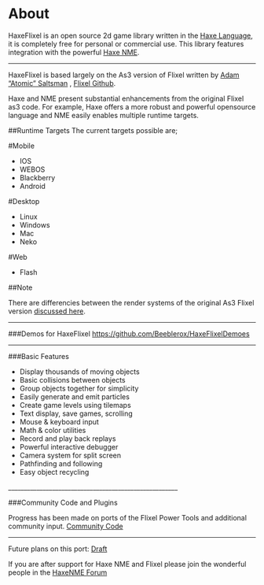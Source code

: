 About
=
HaxeFlixel is an open source 2d game library written in the [Haxe Language](http://www.haxe.org/), it is completely free for personal or commercial use. This library features integration with the powerful [Haxe NME](http://www.haxenme.org/).
______________________________________________________
HaxeFlixel is based largely on the As3 version of Flixel written by [Adam “Atomic” Saltsman](http://www.adamatomic.com/) , [Flixel Github](https://github.com/AdamAtomic/flixel).

Haxe and NME present substantial enhancements from the original Flixel as3 code. For example, 
Haxe offers a more robust and powerful opensource language and NME easily enables multiple runtime targets. 

##Runtime Targets
The current targets possible are;

#Mobile
<ul>
<li>IOS</li>
<li>WEBOS</li>
<li>Blackberry</li>
<li>Android</li>
</ul>

#Desktop
<ul>
<li>Linux</li>
<li>Windows</li>
<li>Mac</li>
<li>Neko</li>
</ul>

#Web
<ul>
<li>Flash</li>
</ul>

##Note

There are differencies between the render systems of the original As3 Flixel version [discussed here](https://github.com/Beeblerox/HaxeFlixel/wiki/Differences-between-Flash-and-CPP-render-systems).  

______________________________________________________

###Demos for HaxeFlixel
https://github.com/Beeblerox/HaxeFlixelDemoes
______________________________________________________

###Basic Features

<ul>
<li>Display thousands of moving objects</li>
<li>Basic collisions between objects</li>
<li>Group objects together for simplicity</li>
<li>Easily generate and emit particles</li>
<li>Create game levels using tilemaps</li>
<li>Text display, save games, scrolling</li>
<li>Mouse & keyboard input</li>
<li>Math & color utilities</li>
<li>Record and play back replays</li>
<li>Powerful interactive debugger</li>
<li>Camera system for split screen</li>
<li>Pathfinding and following</li>
<li>Easy object recycling</li>
</ul>
______________________________________________________

###Community Code and Plugins

Progress has been made on ports of the Flixel Power Tools and additional community input.
[Community Code](https://github.com/Beeblerox/HaxeFlixel/wiki/Additional-classes-from-the-flixel-community) 

______________________________________________________

Future plans on this port: [Draft](https://github.com/Beeblerox/HaxeFlixel/wiki/What-additional-classes-should-be-integrated-in-my-port%3F)

If you are after support for Haxe NME and Flixel please join the wonderful people in the [HaxeNME Forum](http://www.haxenme.org/community/forums/programming-with-haxe/flixel-for-nme/) 